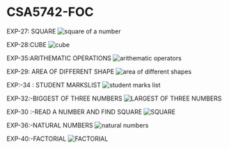 # CSA5742-FOC
EXP-27: SQUARE
![square of a number](https://user-images.githubusercontent.com/113369201/214480507-2ee6abc6-5bb8-45b8-9dd5-66dcba205e3c.png)

EXP-28:CUBE
![cube](https://user-images.githubusercontent.com/113369201/214481761-bd1695d7-050a-4f0c-ba8e-8cbfc59e283a.png)

EXP-35:ARITHEMATIC OPERATIONS
![arithematic operators](https://user-images.githubusercontent.com/113369201/214483879-3b24fc15-f912-42bc-a855-4cc8d56539cf.png)

EXP-29: AREA OF DIFFERENT SHAPE
![area of different shapes](https://user-images.githubusercontent.com/113369201/214484539-46edec70-2da9-4a22-bdf0-ca200cbd8be6.png)

EXP:-34 : STUDENT MARKSLIST
![student marks list](https://user-images.githubusercontent.com/113369201/214493851-ac05bc5c-22f0-4e8c-a4c1-9da0aff0a9d4.png)

EXP-32:-BIGGEST OF THREE NUMBERS
![LARGEST OF THREE NUMBERS](https://user-images.githubusercontent.com/113369201/214494250-664d1057-471e-4ec8-a2b4-a7c2f9fc23c9.jpeg)

EXP-30 :-READ A NUMBER AND FIND SQUARE
![SQUARE](https://user-images.githubusercontent.com/113369201/214494546-2354fde2-3367-4c70-939b-abdc6fba015b.png)

EXP-36:-NATURAL NUMBERS
![natural numbers](https://user-images.githubusercontent.com/113369201/214511987-4f812c70-f96e-429e-9782-51291d1bbc44.png)

EXP-40:-FACTORIAL
![FACTORIAL](https://user-images.githubusercontent.com/113369201/214516511-15fc2e72-f48c-4e79-a827-dafbae4f3e82.png)
